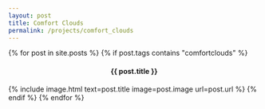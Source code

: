 ```yaml
---
layout: post
title: Comfort Clouds
permalink: /projects/comfort_clouds
---
```


<div>
  {% for post in site.posts %}
    {% if post.tags contains "comfortclouds" %}
      <h4 align="center">{{ post.title }}</h4>
      {% include image.html text=post.title image=post.image url=post.url %}
    {% endif %}
  {% endfor %}
</div>
